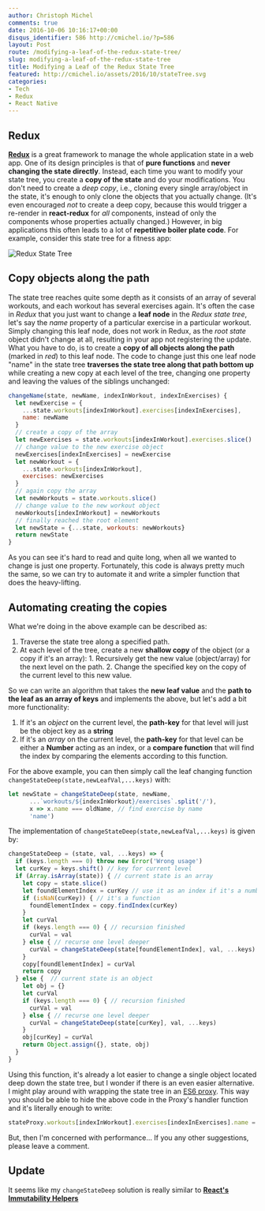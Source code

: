 ```yaml
---
author: Christoph Michel
comments: true
date: 2016-10-06 10:16:17+00:00
disqus_identifier: 586 http://cmichel.io/?p=586
layout: Post
route: /modifying-a-leaf-of-the-redux-state-tree/
slug: modifying-a-leaf-of-the-redux-state-tree
title: Modifying a Leaf of the Redux State Tree
featured: http://cmichel.io/assets/2016/10/stateTree.svg
categories:
- Tech
- Redux
- React Native
---
```


## Redux
**[Redux](https://github.com/reactjs/redux)** is a great framework to manage the whole application state in a web app. One of its design principles is that of **pure functions** and **never changing the state directly**. Instead, each time you want to modify your state tree, you create a **copy of the state** and do your modifications. You don't need to create a _deep copy_, i.e., cloning every single array/object in the state, it's enough to only clone the objects that you actually change. (It's even encouraged _not_ to create a deep copy, because this would trigger a re-render in **react-redux** for _all_ components, instead of only the components whose properties actually changed.)
However, in big applications this often leads to a lot of **repetitive boiler plate code**. For example, consider this state tree for a fitness app:

![Redux State Tree](http://cmichel.io/assets/2016/10/stateTree.svg)

## Copy objects along the path
The state tree reaches quite some depth as it consists of an array of several workouts, and each workout has several exercises again. It's often the case in _Redux_ that you just want to change a **leaf node** in the _Redux state tree_, let's say the _name_ property of a particular exercise in a particular workout. Simply changing this leaf node, does not work in Redux, as the _root state_ object didn't change at all, resulting in your app not registering the update. What you have to do, is to create a **copy of all objects along the path** (marked in _red_) to this leaf node.
The code to change just this one leaf node "name" in the state tree **traverses the state tree along that path bottom up** while creating a new copy at each level of the tree, changing one property and leaving the values of the siblings unchanged:
```javascript
changeName(state, newName, indexInWorkout, indexInExercises) {
  let newExercise = {
    ...state.workouts[indexInWorkout].exercises[indexInExercises],
    name: newName
  }
  // create a copy of the array
  let newExercises = state.workouts[indexInWorkout].exercises.slice()
  // change value to the new exercise object
  newExercises[indexInExercises] = newExercise
  let newWorkout = {
    ...state.workouts[indexInWorkout],
    exercises: newExercises
  }
  // again copy the array
  let newWorkouts = state.workouts.slice()
  // change value to the new workout object
  newWorkouts[indexInWorkout] = newWorkouts
  // finally reached the root element
  let newState = {...state, workouts: newWorkouts}
  return newState
}
```

As you can see it's hard to read and quite long, when all we wanted to change is just one property. Fortunately, this code is always pretty much the same, so we can try to automate it and write a simpler function that does the heavy-lifting.

## Automating creating the copies
What we're doing in the above example can be described as:
 	
  1. Traverse the state tree along a specified path.
  2. At each level of the tree, create a new **shallow copy** of the object (or a copy if it's an array):
    1. Recursively get the new value (object/array) for the next level on the path.
    2. Change the specified key on the copy of the current level to this new value.

So we can write an algorithm that takes the **new leaf value** and the **path to the leaf as an array of keys** and implements the above, but let's add a bit more functionality:
 	
  1. If it's an _object_ on the current level, the **path-key** for that level will just be the object key as a **string**
  2. If it's an _array_ on the current level, the **path-key** for that level can be either a **Number** acting as an index, or a **compare function** that will find the index by comparing the elements according to this function.

For the above example, you can then simply call the leaf changing function `changeStateDeep(state,newLeafVal,...keys)` with:

```javascript
let newState = changeStateDeep(state, newName,
      ...`workouts/${indexInWorkout}/exercises`.split('/'),
      x => x.name === oldName, // find exercise by name
      'name')
```

The implementation of `changeStateDeep(state,newLeafVal,...keys)` is given by:

```javascript
changeStateDeep = (state, val, ...keys) => {
  if (keys.length === 0) throw new Error('Wrong usage')
  let curKey = keys.shift() // key for current level
  if (Array.isArray(state)) { // current state is an array
    let copy = state.slice()
    let foundElementIndex = curKey // use it as an index if it's a number
    if (isNaN(curKey)) { // it's a function
      foundElementIndex = copy.findIndex(curKey)
    }
    let curVal
    if (keys.length === 0) { // recursion finished
      curVal = val
    } else { // recurse one level deeper
      curVal = changeStateDeep(state[foundElementIndex], val, ...keys)
    }
    copy[foundElementIndex] = curVal
    return copy
  } else {  // current state is an object
    let obj = {}
    let curVal
    if (keys.length === 0) { // recursion finished
      curVal = val
    } else { // recurse one level deeper
      curVal = changeStateDeep(state[curKey], val, ...keys)
    }
    obj[curKey] = curVal
    return Object.assign({}, state, obj)
  }
}
```

Using this function, it's already a lot easier to change a single object located deep down the state tree, but I wonder if there is an even easier alternative. I might play around with wrapping the state tree in an [ES6 proxy](http://cmichel.io/using-actions-in-redux-the-correct-way/). This way you should be able to hide the above code in the Proxy's handler function and it's literally enough to write:
 
```javascript
stateProxy.workouts[indexInWorkout].exercises[indexInExercises].name = newName
```
 
But, then I'm concerned with performance...
If you any other suggestions, please leave a comment.

## Update
It seems like my `changeStateDeep` solution is really similar to [**React's Immutability Helpers**](https://facebook.github.io/react/docs/update.html)
